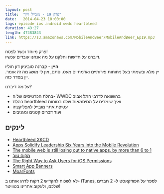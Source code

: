 ```yaml
---
layout: post
title:  "פרק 19 - מובייל ויין"
date:   2014-04-23 10:00:00
tags: episode ios android wwdc heartbleed
duration: 49:27
length: 47483843
link: https://s3.amazonaws.com/MobileAndBeer/MobileAndBeer_Ep19.mp3
---
```


פרק מיוחד וכשר לפסח!  
דיברנו על חדשות וחלקנו על מה אנחנו עובדים עכשיו.

  **היין** - קברנה סוביניון דון חוליו  
יין מלא ובשמתי בעל ניחוחות פירותיים ואדמתיים מעט. סתם, אין לי מושג מה זה אומר. יין בסדר כזה.

על מה דיברנו?
* בהלת הכרטיסים של ה- WWDC בהשוואה לדרבי התל אביב
* בהלת heartbleed ואיך שומרים על הסיסמאות שלנו בטוחות
* עטיפת אתר מובייל לאפליקציה
* ועוד דברים קטנים ומגניבים

## לינקים         

* [Heartbleed XKCD](http://xkcd.com/1354/)
* [Apps Solidify Leadership Six Years into the Mobile Revolution](http://blog.flurry.com/bid/109749/Apps-Solidify-Leadership-Six-Years-into-the-Mobile-Revolution)
* [The mobile web is still losing out to native apps, by more than 6 to 1](http://venturebeat.com/2014/04/01/the-mobile-web-is-still-losing-out-to-native-apps-six-years-into-the-mobile-revolution/)
* [מקום טוב](http://makom-tov.co.il)
* [The Right Way to Ask Users for iOS Permissions](https://medium.com/p/96fa4eb54f2c)
* [Smart App Banners](https://developer.apple.com/library/ios/documentation/AppleApplications/Reference/SafariWebContent/PromotingAppswithAppBanners/PromotingAppswithAppBanners.html)
* [MoarFonts](http://pitaya.ch/moarfonts/)

לא לשכוח להקדיש 2 דקות לדרג אותנו ב- iTunes, לספר על הפודקאסט ל- 2 חברים שלכם, ולעקוב אחרינו בטוויטר!
